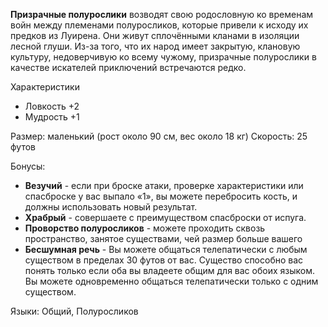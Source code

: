 **Призрачные полурослики** возводят свою родословную ко временам войн между племенами полуросликов, которые привели к исходу их предков из Луирена. Они живут сплочёнными кланами в изоляции лесной глуши. Из-за того, что их народ имеет закрытую, клановую культуру, недоверчивую ко всему чужому, призрачные полурослики в качестве искателей приключений встречаются редко.

Характеристики
- Ловкость +2
- Мудрость +1

Размер: маленький (рост около 90 см, вес около 18 кг)
Скорость: 25 футов

Бонусы:
- **Везучий** - если при броске атаки, проверке характеристики или спасброске у вас выпало «1», вы можете перебросить кость, и должны использовать новый результат.
- **Храбрый** - совершаете с преимуществом спасброски от испуга.
- **Проворство полуросликов** - можете проходить сквозь пространство, занятое существами, чей размер больше вашего
- **Бесшумная речь** - Вы можете общаться телепатически с любым существом в пределах 30 футов от вас. Существо способно вас понять только если оба вы владеете общим для вас обоих языком. Вы можете одновременно общаться телепатически только с одним существом.

Языки: Общий, Полуросликов